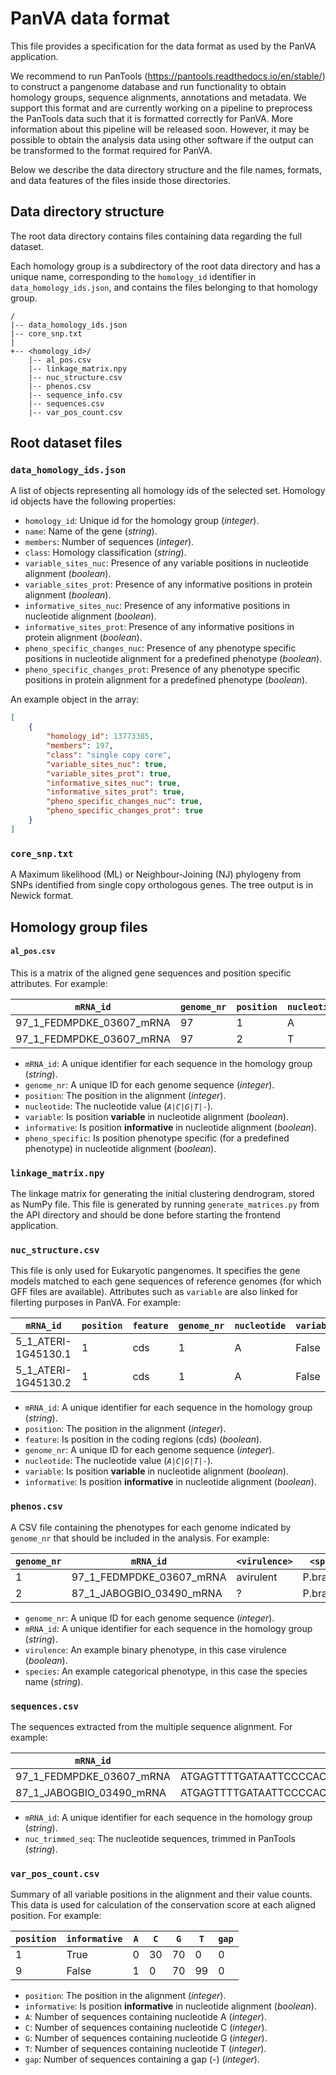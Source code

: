 # PanVA data format

This file provides a specification for the data format as used by the PanVA application. 

We recommend to run PanTools (<https://pantools.readthedocs.io/en/stable/>) to construct a pangenome database and run functionality to obtain homology groups, sequence alignments, annotations and metadata. We support this format and are currently working on a pipeline to preprocess the PanTools data such that it is formatted correctly for PanVA. More information about this pipeline will be released soon. However, it may be possible to obtain the analysis data using other software if the output can be transformed to the format required for PanVA.

Below we describe the data directory structure and the file names, formats, and data features of the files inside those directories.

## Data directory structure 

The root data directory contains files containing data regarding the full dataset.

Each homology group is a subdirectory of the root data directory and has a unique name, corresponding to the `homology_id` identifier in `data_homology_ids.json`, and contains the files belonging to that homology group.

```
/
|-- data_homology_ids.json
|-- core_snp.txt
|
+-- <homology_id>/
    |-- al_pos.csv
    |-- linkage_matrix.npy
    |-- nuc_structure.csv
    |-- phenos.csv
    |-- sequence_info.csv
    |-- sequences.csv    
    |-- var_pos_count.csv
```


## Root dataset files

### `data_homology_ids.json`

A list of objects representing all homology ids of the selected set. Homology id objects have the following properties:

* `homology_id`: Unique id for the homology group (_integer_).
* `name`: Name of the gene (_string_).
* `members`: Number of sequences (_integer_).
* `class`: Homology classification (_string_).
* `variable_sites_nuc`: Presence of any variable positions in nucleotide alignment (_boolean_).
* `variable_sites_prot`: Presence of any informative positions in protein alignment (_boolean_).
* `informative_sites_nuc`: Presence of any informative positions in nucleotide alignment (_boolean_).
* `informative_sites_prot`: Presence of any informative positions in protein alignment (_boolean_).
* `pheno_specific_changes_nuc`: Presence of any phenotype specific positions in nucleotide alignment for a predefined phenotype (_boolean_).
* `pheno_specific_changes_prot`: Presence of any phenotype specific positions in protein alignment for a predefined phenotype (_boolean_).

An example object in the array:
```json
[
    {
        "homology_id": 13773385,
        "members": 197,
        "class": "single copy core",
        "variable_sites_nuc": true,
        "variable_sites_prot": true,
        "informative_sites_nuc": true,
        "informative_sites_prot": true,
        "pheno_specific_changes_nuc": true,
        "pheno_specific_changes_prot": true
    }
]
```


### `core_snp.txt`

A Maximum likelihood (ML) or Neighbour-Joining (NJ) phylogeny from SNPs identified from single copy orthologous genes. The tree output is in Newick format. 


## Homology group files

#### `al_pos.csv`

This is a matrix of the aligned gene sequences and position specific attributes. For example:

| `mRNA_id`                | `genome_nr` | `position` | `nucleotide` | `variable` | `informative` | `pheno_specific` |
|--------------------------|-------------|------------|--------------|------------|---------------|------------------|
| 97_1_FEDMPDKE_03607_mRNA | 97          | 1          | A            | True       | False         | False            |
| 97_1_FEDMPDKE_03607_mRNA | 97          | 2          | T            | False      |               |                  |

* `mRNA_id`: A unique identifier for each sequence in the homology group (_string_).
* `genome_nr`: A unique ID for each genome sequence (_integer_).
* `position`: The position in the alignment (_integer_).
* `nucleotide`: The nucleotide value (_`A|C|G|T|-`_).
* `variable`: Is position **variable** in nucleotide alignment (_boolean_).
* `informative`: Is position **informative** in nucleotide alignment (_boolean_).
* `pheno_specific`: Is position phenotype specific (for a predefined phenotype) in nucleotide alignment (_boolean_).


### `linkage_matrix.npy`

The linkage matrix for generating the initial clustering dendrogram, stored as NumPy file. This file is generated by running `generate_matrices.py` from the API directory and should be done before starting the frontend application. 


### `nuc_structure.csv`

This file is only used for Eukaryotic pangenomes. It specifies the gene models matched to each gene sequences of reference genomes (for which GFF files are available). Attributes such as `variable` are also linked for filerting purposes in PanVA. For example:

| `mRNA_id`           | `position` | `feature` | `genome_nr` | `nucleotide` | `variable` | `informative` |
|---------------------|------------|-----------|-------------|--------------|------------|---------------|
| 5_1_ATERI-1G45130.1 | 1          | cds       | 1           | A            | False      |               |
| 5_1_ATERI-1G45130.2 | 1          | cds       | 1           | A            | False      |               |

* `mRNA_id`: A unique identifier for each sequence in the homology group (_string_).
* `position`: The position in the alignment (_integer_).
* `feature`: Is position in the coding regions (cds) (_boolean_).
* `genome_nr`: A unique ID for each genome sequence (_integer_).
* `nucleotide`: The nucleotide value (_`A|C|G|T|-`_).
* `variable`: Is position **variable** in nucleotide alignment (_boolean_).
* `informative`: Is position **informative** in nucleotide alignment (_boolean_).


### `phenos.csv`

A CSV file containing the phenotypes for each genome indicated by `genome_nr` that should be included in the analysis. For example: 

| `genome_nr` | `mRNA_id`                | `<virulence>` | `<species>`   |
|-------------|--------------------------|---------------|---------------|
| 1           | 97_1_FEDMPDKE_03607_mRNA | avirulent     | P.brasiliens  |
| 2           | 87_1_JABOGBIO_03490_mRNA | ?             | P.brasiliense |

* `genome_nr`: A unique ID for each genome sequence (_integer_).
* `mRNA_id`: A unique identifier for each sequence in the homology group (_string_).
* `virulence`: An example binary phenotype, in this case virulence (_boolean_).
* `species`: An example categorical phenotype, in this case the species name (_string_).


### `sequences.csv`

The sequences extracted from the multiple sequence alignment. For example:

| `mRNA_id`                | `nuc_trimmed_seq`                                         |
|--------------------------|-----------------------------------------------------------|
| 97_1_FEDMPDKE_03607_mRNA | ATGAGTTTTGATAATTCCCCACAATCACGCCTGATCCTAACCATGATGGGAGCC... |
| 87_1_JABOGBIO_03490_mRNA | ATGAGTTTTGATAATTCCCCACAATCACGCCTGATCCTAACCATGATGGGAGCC... |

* `mRNA_id`: A unique identifier for each sequence in the homology group (_string_).
* `nuc_trimmed_seq`: The nucleotide sequences, trimmed in PanTools (_string_).



### `var_pos_count.csv`

Summary of all variable positions in the alignment and their value counts. This data is used for calculation of the conservation score at each aligned position. For example:

| `position` | `informative` | `A` | `C` | `G` | `T` | `gap` |
|------------|---------------|-----|-----|-----|-----|-------|
| 1          | True          | 0   | 30  | 70  | 0   | 0     |
| 9          | False         | 1   | 0   | 70  | 99  | 0     |

* `position`: The position in the alignment (_integer_).
* `informative`: Is position **informative** in nucleotide alignment (_boolean_).
* `A`: Number of sequences containing nucleotide A (_integer_).
* `C`: Number of sequences containing nucleotide C (_integer_).
* `G`: Number of sequences containing nucleotide G (_integer_).
* `T`: Number of sequences containing nucleotide T (_integer_).
* `gap`: Number of sequences containing a gap (-) (_integer_).
